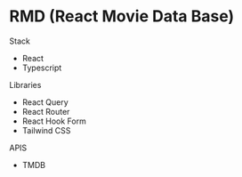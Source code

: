 # RMD (React Movie Data Base)
Stack
- React
- Typescript

Libraries
- React Query
- React Router
- React Hook Form
- Tailwind CSS

APIS
- TMDB
